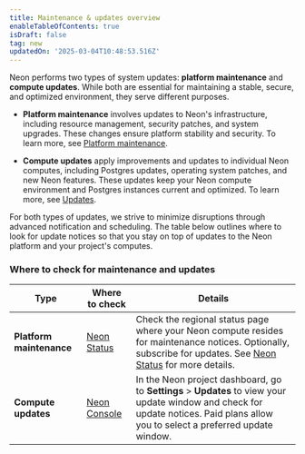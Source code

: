 ```yaml
---
title: Maintenance & updates overview
enableTableOfContents: true
isDraft: false
tag: new
updatedOn: '2025-03-04T10:48:53.516Z'
---
```


Neon performs two types of system updates: **platform maintenance** and **compute updates**. While both are essential for maintaining a stable, secure, and optimized environment, they serve different purposes.

- **Platform maintenance** involves updates to Neon's infrastructure, including resource management, security patches, and system upgrades. These changes ensure platform stability and security. To learn more, see [Platform maintenance](/docs/manage/platform-maintenance).

- **Compute updates** apply improvements and updates to individual Neon computes, including Postgres updates, operating system patches, and new Neon features. These updates keep your Neon compute environment and Postgres instances current and optimized. To learn more, see [Updates](/docs/manage/updates).

For both types of updates, we strive to minimize disruptions through advanced notification and scheduling. The table below outlines where to look for update notices so that you stay on top of updates to the Neon platform and your project's computes.

### Where to check for maintenance and updates

| Type                     | Where to check                                         | Details                                                                                                                                                                                   |
| ------------------------ | ------------------------------------------------------ | ----------------------------------------------------------------------------------------------------------------------------------------------------------------------------------------- |
| **Platform maintenance** | [Neon Status](https://neonstatus.com/)                 | Check the regional status page where your Neon compute resides for maintenance notices. Optionally, subscribe for updates. See [Neon Status](/docs/introduction/status) for more details. |
| **Compute updates**      | [Neon Console](https://console.neon.tech/app/projects) | In the Neon project dashboard, go to **Settings** > **Updates** to view your update window and check for update notices. Paid plans allow you to select a preferred update window.        |
